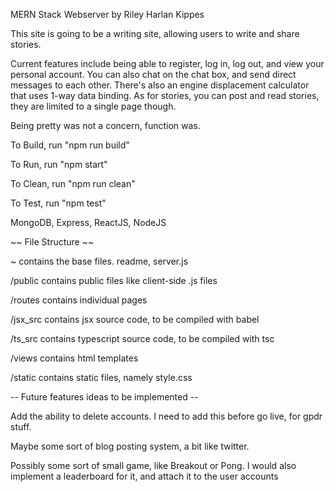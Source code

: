 MERN Stack Webserver by Riley Harlan Kippes

This site is going to be a writing site, allowing users to write and share stories.

Current features include being able to register, log in, log out, and view your personal account.
You can also chat on the chat box, and send direct messages to each other. There's also an
engine displacement calculator that uses 1-way data binding. As for stories, you can post and read 
stories, they are limited to a single page though.

Being pretty was not a concern, function was.

To Build, run "npm run build"

To Run, run "npm start"

To Clean, run "npm run clean"

To Test, run "npm test"

MongoDB, Express, ReactJS, NodeJS

~~ File Structure ~~

~ contains the base files. readme, server.js

/public contains public files like client-side .js files

/routes contains individual pages

/jsx_src contains jsx source code, to be compiled with babel

/ts_src contains typescript source code, to be compiled with tsc

/views contains html templates

/static contains static files, namely style.css

-- Future features ideas to be implemented --

Add the ability to delete accounts. I need to add this before go live, for gpdr stuff.

Maybe some sort of blog posting system, a bit like twitter. 

Possibly some sort of small game, like Breakout or Pong. I would also implement a leaderboard for it, and attach it to the user accounts
